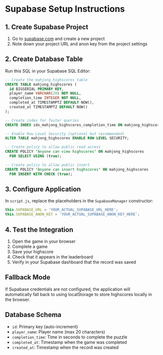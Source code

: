 # Supabase Setup Instructions

## 1. Create Supabase Project
1. Go to [supabase.com](https://supabase.com) and create a new project
2. Note down your project URL and anon key from the project settings

## 2. Create Database Table
Run this SQL in your Supabase SQL Editor:

```sql
-- Create the mahjong_highscores table
CREATE TABLE mahjong_highscores (
  id BIGSERIAL PRIMARY KEY,
  player_name VARCHAR(20) NOT NULL,
  completion_time INTEGER NOT NULL,
  completed_at TIMESTAMPTZ DEFAULT NOW(),
  created_at TIMESTAMPTZ DEFAULT NOW()
);

-- Create index for faster queries
CREATE INDEX idx_mahjong_highscores_completion_time ON mahjong_highscores(completion_time);

-- Enable Row Level Security (optional but recommended)
ALTER TABLE mahjong_highscores ENABLE ROW LEVEL SECURITY;

-- Create policy to allow public read access
CREATE POLICY "Anyone can view highscores" ON mahjong_highscores
  FOR SELECT USING (true);

-- Create policy to allow public insert
CREATE POLICY "Anyone can insert highscores" ON mahjong_highscores
  FOR INSERT WITH CHECK (true);
```

## 3. Configure Application
In `script.js`, replace the placeholders in the `SupabaseManager` constructor:

```javascript
this.SUPABASE_URL = 'YOUR_ACTUAL_SUPABASE_URL_HERE';
this.SUPABASE_ANON_KEY = 'YOUR_ACTUAL_SUPABASE_ANON_KEY_HERE';
```

## 4. Test the Integration
1. Open the game in your browser
2. Complete a game
3. Save your highscore
4. Check that it appears in the leaderboard
5. Verify in your Supabase dashboard that the record was saved

## Fallback Mode
If Supabase credentials are not configured, the application will automatically fall back to using localStorage to store highscores locally in the browser.

## Database Schema
- `id`: Primary key (auto-increment)
- `player_name`: Player name (max 20 characters)
- `completion_time`: Time in seconds to complete the puzzle
- `completed_at`: Timestamp when the game was completed
- `created_at`: Timestamp when the record was created